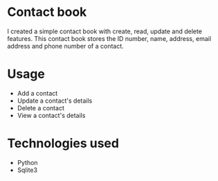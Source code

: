 # Contact book
I created a simple contact book with create, read, update and delete features. This contact book stores the ID number, name, address, email address and phone number of a contact.

# Usage
- Add a contact
- Update a contact's details
- Delete a contact
- View a contact's details

# Technologies used
- Python
- Sqlite3

